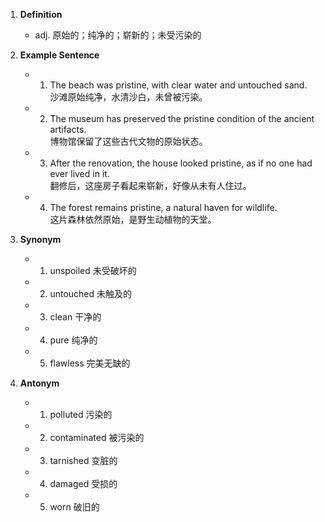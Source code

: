 1. **Definition**
    - adj. 原始的；纯净的；崭新的；未受污染的
2. **Example Sentence**
    
    - 1. The beach was pristine, with clear water and untouched sand.  
            沙滩原始纯净，水清沙白，未曾被污染。
    - 2. The museum has preserved the pristine condition of the ancient artifacts.  
            博物馆保留了这些古代文物的原始状态。
    - 3. After the renovation, the house looked pristine, as if no one had ever lived in it.  
            翻修后，这座房子看起来崭新，好像从未有人住过。
    - 4. The forest remains pristine, a natural haven for wildlife.  
            这片森林依然原始，是野生动植物的天堂。
3. **Synonym**
    
    - 1. unspoiled 未受破坏的
    - 2. untouched 未触及的
    - 3. clean 干净的
    - 4. pure 纯净的
    - 5. flawless 完美无缺的
4. **Antonym**
    
    - 1. polluted 污染的
    - 2. contaminated 被污染的
    - 3. tarnished 变脏的
    - 4. damaged 受损的
    - 5. worn 破旧的